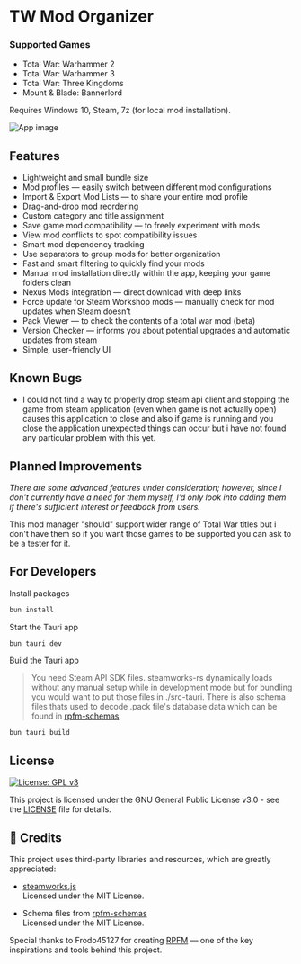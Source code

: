 # TW Mod Organizer

### Supported Games

-   Total War: Warhammer 2
-   Total War: Warhammer 3
-   Total War: Three Kingdoms
-   Mount & Blade: Bannerlord

Requires Windows 10, Steam, 7z (for local mod installation).

![App image](https://i.imgur.com/tF8XXkH.png)

## Features

-   Lightweight and small bundle size
-   Mod profiles — easily switch between different mod configurations
-   Import & Export Mod Lists — to share your entire mod profile
-   Drag-and-drop mod reordering
-   Custom category and title assignment
-   Save game mod compatibility — to freely experiment with mods
-   View mod conflicts to spot compatibility issues
-   Smart mod dependency tracking
-   Use separators to group mods for better organization
-   Fast and smart filtering to quickly find your mods
-   Manual mod installation directly within the app, keeping your game folders clean
-   Nexus Mods integration — direct download with deep links
-   Force update for Steam Workshop mods — manually check for mod updates when Steam doesn’t
-   Pack Viewer — to check the contents of a total war mod (beta)
-   Version Checker — informs you about potential upgrades and automatic updates from steam
-   Simple, user-friendly UI

## Known Bugs

-   I could not find a way to properly drop steam api client and stopping the game from steam application (even when game is not actually open) causes this application to close and also if game is running and you close the application unexpected things can occur but i have not found any particular problem with this yet.

## Planned Improvements

*There are some advanced features under consideration; however, since I don't currently have a need for them myself, I’d only look into adding them if there's sufficient interest or feedback from users.*

This mod manager "should" support wider range of Total War titles but i don't have them so if you want those games to be supported you can ask to be a tester for it.

## For Developers

Install packages

```sh
bun install
```

Start the Tauri app

```sh
bun tauri dev
```

Build the Tauri app

> You need Steam API SDK files. steamworks-rs dynamically loads without any manual setup while in development mode but for bundling you would want to put those files in ./src-tauri. There is also schema files thats used to decode .pack file's database data which can be found in [rpfm-schemas](https://github.com/Frodo45127/rpfm-schemas).

```sh
bun tauri build
```

## License

[![License: GPL v3](https://img.shields.io/badge/License-GPLv3-blue.svg)](https://www.gnu.org/licenses/gpl-3.0)

This project is licensed under the GNU General Public License v3.0 - see the [LICENSE](LICENSE) file for details.

## 🧾 Credits

This project uses third-party libraries and resources, which are greatly appreciated:

-   [steamworks.js](https://github.com/ceifa/steamworks.js)  
    Licensed under the MIT License.

-   Schema files from [rpfm-schemas](https://github.com/Frodo45127/rpfm-schemas)  
    Licensed under the MIT License.

Special thanks to Frodo45127 for creating [RPFM](https://github.com/Frodo45127/rpfm) — one of the key inspirations and tools behind this project.
